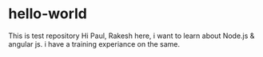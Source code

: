 # hello-world
This is test repository
Hi Paul,
Rakesh here, i want to learn about Node.js & angular js.
i have a training experiance on the same. 
